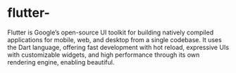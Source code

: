 # flutter-
Flutter is Google’s open-source UI toolkit for building natively compiled applications for mobile, web, and desktop from a single codebase. It uses the Dart language, offering fast development with hot reload, expressive UIs with customizable widgets, and high performance through its own rendering engine, enabling beautiful.
